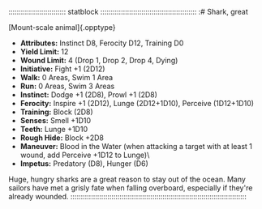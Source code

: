 :::::::::::::::::::::::::::: statblock :::::::::::::::::::::::::::::::::::::::::::::::
:# Shark, great

[Mount-scale animal]{.opptype}

- **Attributes:** Instinct D8, Ferocity D12, Training D0
- **Yield Limit:** 12
- **Wound Limit:** 4 (Drop 1, Drop 2, Drop 4, Dying)
- **Initiative:** Fight +1 (2D12)
- **Walk:** 0 Areas, Swim 1 Area
- **Run:** 0 Areas, Swim 3 Areas
- **Instinct:** Dodge +1 (2D8), Prowl +1 (2D8)
- **Ferocity:** Inspire +1 (2D12), Lunge (2D12+1D10), Perceive (1D12+1D10)
- **Training:** Block (2D8)
- **Senses:** Smell +1D10
- **Teeth:** Lunge +1D10
- **Rough Hide:** Block +2D8
- **Maneuver:** Blood in the Water (when attacking a target with at least
1 wound, add Perceive +1D12 to Lunge)\
- **Impetus:** Predatory (D8), Hunger (D6)

Huge, hungry sharks are a great reason to stay out of the ocean. Many
sailors have met a grisly fate when falling overboard, especially if
they're already wounded.
::::::::::::::::::::::::::::::::::::::::::::::::::::::::::::::::::::::::::::::::::::::

